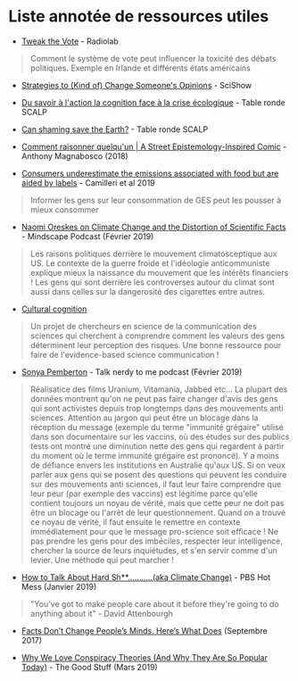# Liste annotée de ressources utiles

- [Tweak the Vote](https://www.wnycstudios.org/story/tweak-vote) - Radiolab
> Comment le système de vote peut influencer la toxicité des débats politiques. Exemple en Irlande et différents états américains

- [Strategies to (Kind of) Change Someone's Opinions](https://youtu.be/gbAnHHyr4JA) - SciShow

- [Du savoir à l'action la cognition face à la crise écologique](https://youtu.be/q7NC_xJBegc) - Table ronde SCALP

- [Can shaming save the Earth?](https://www.youtube.com/watch?v=MGOtvP8b6tI) - Table ronde SCALP

- [Comment raisonner quelqu'un | A Street Epistemology-Inspired Comic](https://youtu.be/wc89rO3pZPU) - Anthony Magnabosco (2018)

- [Consumers underestimate the emissions associated with food but are aided by labels](https://www.nature.com/articles/s41558-018-0354-z) - Camilleri et al 2019
> Informer les gens sur leur consommation de GES peut les pousser à mieux consommer

- [Naomi Oreskes on Climate Change and the Distortion of Scientific Facts](https://youtu.be/DhDujggi8DY) - Mindscape Podcast (Février 2019)
> Les raisons politiques derrière le mouvement climatosceptique aux US. Le contexte de la guerre froide et l'idéologie anticommuniste explique mieux la naissance du mouvement que les intérêts financiers ! Les gens qui sont derrière les controverses autour du climat sont aussi dans celles sur la dangerosité des cigarettes entre autres.

- [Cultural cognition](http://www.culturalcognition.net/)
> Un projet de chercheurs en science de la communication des sciences qui cherchent à comprendre comment les valeurs des gens déterminent leur perception des risques. Une bonne ressource pour faire de l'evidence-based science communication !

- [Sonya Pemberton](https://www.carasantamaria.com/podcast/sonya-pemberton) - Talk nerdy to me podcast (Février 2019)
> Réalisatice des films Uranium, Vitamania, Jabbed etc... La plupart des données montrent qu'on ne peut pas faire changer d'avis des gens qui sont activistes depuis trop longtemps dans des mouvements anti sciences. Attention au jargon qui peut être un blocage dans la réception du message (exemple du terme "immunité grégaire" utilisé dans son documentaire sur les vaccins, où des études sur des publics tests ont montré une diminution nette des gens qui regardent à partir du moment où le terme immunité grégaire est prononcé). Y a moins de défiance envers les institutions en Australie qu'aux US. Si on veux parler aux gens qui se posent des questions qui peuvent les conduire sur des mouvements anti sciences, il faut leur faire comprendre que leur peur (par exemple des vaccins) est légitime parce qu'elle contient toujours un noyau de vérité, mais que cette peur ne doit pas être un blocage ou l'arrêt de leur questionnement. Quand on a trouvé ce noyau de vérité, il faut ensuite le remettre en contexte immédiatement pour que le message pro-science soit efficace ! Ne pas prendre les gens pour des imbéciles, respecter leur intelligence, chercher la source de leurs inquiétudes, et s'en servir comme d'un levier. Une méthode qui peut marcher !

- [How to Talk About Hard Sh**...........(aka Climate Change)](https://youtu.be/29ciz1TEXjI) - PBS Hot Mess (Janvier 2019)
> "You've got to make people care about it before they're going to do anything about it" - David Attenbourgh

- [Facts Don’t Change People’s Minds. Here’s What Does](https://heleo.com/facts-dont-change-peoples-minds-heres/16242/) (Septembre 2017)

- [Why We Love Conspiracy Theories (And Why They Are So Popular Today)](https://youtu.be/C0ojY3c8KWY?list=WL) - The Good Stuff (Mars 2019)
